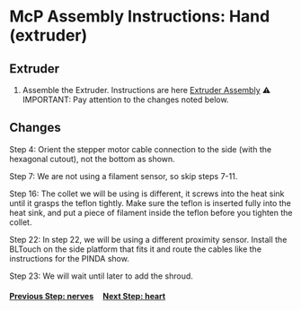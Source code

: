 # McP Assembly Instructions: Hand (extruder)

## Extruder
1. Assemble the Extruder.  Instructions are here [Extruder Assembly](https://guides.bear-lab.com/Guide/3.+Extruder/13?lang=en)
   :warning: IMPORTANT: Pay attention to the changes noted below.


## Changes

Step 4: Orient the stepper motor cable connection to the side (with the hexagonal cutout), not the bottom as shown.


Step 7: We are not using a filament sensor, so skip steps 7-11.


Step 16: The collet we will be using is different, it screws into the heat sink until it grasps the teflon tightly.  Make sure the teflon is inserted fully into the heat sink, and put a piece of filament inside the teflon before you tighten the collet.


Step 22: In step 22, we will be using a different proximity sensor.  Install the BLTouch on the side platform that fits it and route the cables like the instructions for the PINDA show.


Step 23: We will wait until later to add the shroud.

#### [Previous Step: nerves](nerves.md) &nbsp;&nbsp;&nbsp; [Next Step: heart](heart.md)
